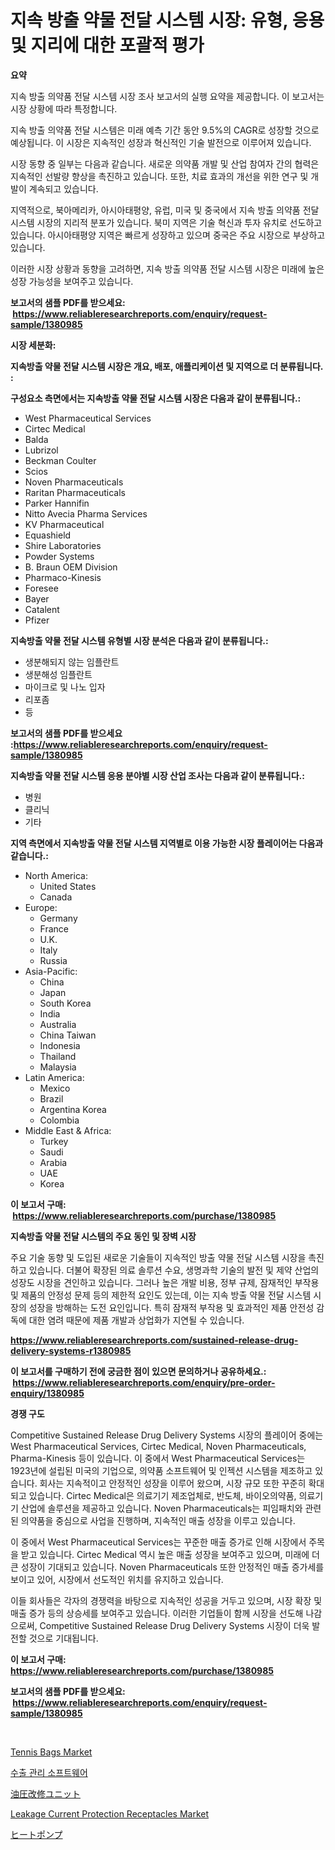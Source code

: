 <p><h1>지속 방출 약물 전달 시스템 시장: 유형, 응용 및 지리에 대한 포괄적 평가</h1></p><p><strong>요약</strong></p>
<p><p>지속 방출 의약품 전달 시스템 시장 조사 보고서의 실행 요약을 제공합니다. 이 보고서는 시장 상황에 따라 특정합니다. </p><p>지속 방출 의약품 전달 시스템은 미래 예측 기간 동안 9.5%의 CAGR로 성장할 것으로 예상됩니다. 이 시장은 지속적인 성장과 혁신적인 기술 발전으로 이루어져 있습니다. </p><p>시장 동향 중 일부는 다음과 같습니다. 새로운 의약품 개발 및 산업 참여자 간의 협력은 지속적인 선발량 향상을 촉진하고 있습니다. 또한, 치료 효과의 개선을 위한 연구 및 개발이 계속되고 있습니다. </p><p>지역적으로, 북아메리카, 아시아태평양, 유럽, 미국 및 중국에서 지속 방출 의약품 전달 시스템 시장의 지리적 분포가 있습니다. 북미 지역은 기술 혁신과 투자 유치로 선도하고 있습니다. 아시아태평양 지역은 빠르게 성장하고 있으며 중국은 주요 시장으로 부상하고 있습니다. </p><p>이러한 시장 상황과 동향을 고려하면, 지속 방출 의약품 전달 시스템 시장은 미래에 높은 성장 가능성을 보여주고 있습니다.</p></p>
<p><strong>보고서의 샘플 PDF를 받으세요: &nbsp;<a href="https://www.reliableresearchreports.com/enquiry/request-sample/1380985">https://www.reliableresearchreports.com/enquiry/request-sample/1380985</a></strong></p>
<p><strong>시장 세분화:</strong></p>
<p><strong> 지속방출 약물 전달 시스템 시장은 개요, 배포, 애플리케이션 및 지역으로 더 분류됩니다. :</strong></p>
<p><strong>구성요소 측면에서는 지속방출 약물 전달 시스템 시장은 다음과 같이 분류됩니다.:</strong></p>
<p><ul><li>West Pharmaceutical Services</li><li>Cirtec Medical</li><li>Balda</li><li>Lubrizol</li><li>Beckman Coulter</li><li>Scios</li><li>Noven Pharmaceuticals</li><li>Raritan Pharmaceuticals</li><li>Parker Hannifin</li><li>Nitto Avecia Pharma Services</li><li>KV Pharmaceutical</li><li>Equashield</li><li>Shire Laboratories</li><li>Powder Systems</li><li>B. Braun OEM Division</li><li>Pharmaco-Kinesis</li><li>Foresee</li><li>Bayer</li><li>Catalent</li><li>Pfizer</li></ul></p>
<p><strong> 지속방출 약물 전달 시스템 유형별 시장 분석은 다음과 같이 분류됩니다.:</strong></p>
<p><ul><li>생분해되지 않는 임플란트</li><li>생분해성 임플란트</li><li>마이크로 및 나노 입자</li><li>리포좀</li><li>등</li></ul></p>
<p><strong>보고서의 샘플 PDF를 받으세요 :<a href="https://www.reliableresearchreports.com/enquiry/request-sample/1380985">https://www.reliableresearchreports.com/enquiry/request-sample/1380985</a></strong></p>
<p><strong> 지속방출 약물 전달 시스템 응용 분야별 시장 산업 조사는 다음과 같이 분류됩니다.:</strong></p>
<p><ul><li>병원</li><li>클리닉</li><li>기타</li></ul></p>
<p><strong>지역 측면에서 지속방출 약물 전달 시스템 지역별로 이용 가능한 시장 플레이어는 다음과 같습니다.:</strong></p>
<p><ul>
    <li>
        North America:
        <ul>
            <li>United States</li>
            <li>Canada</li>
        </ul>
    </li>
    <li>
        Europe:
        <ul>
            <li>Germany</li>
            <li>France</li>
            <li>U.K.</li>
            <li>Italy</li>
            <li>Russia</li>
        </ul>
    </li>
    <li>
        Asia-Pacific:
        <ul>
            <li>China</li>
            <li>Japan</li>
            <li>South Korea</li>
            <li>India</li>
            <li>Australia</li>
            <li>China Taiwan</li>
            <li>Indonesia</li>
            <li>Thailand</li>
            <li>Malaysia</li>
        </ul>
    </li>
    <li>
        Latin America:
        <ul>
            <li>Mexico</li>
            <li>Brazil</li>
            <li>Argentina Korea</li>
            <li>Colombia</li>
        </ul>
    </li>
    <li>
        Middle East & Africa:
        <ul>
            <li>Turkey</li>
            <li>Saudi</li>
            <li>Arabia</li>
            <li>UAE</li>
            <li>Korea</li>
        </ul>
    </li>
    </ul></p>
<p><strong>이 보고서 구매: &nbsp;<a href="https://www.reliableresearchreports.com/purchase/1380985">https://www.reliableresearchreports.com/purchase/1380985</a></strong></p>
<p><strong>지속방출 약물 전달 시스템의 주요 동인 및 장벽 시장</strong></p>
<p><p>주요 기술 동향 및 도입된 새로운 기술들이 지속적인 방출 약물 전달 시스템 시장을 촉진하고 있습니다. 더불어 확장된 의료 솔루션 수요, 생명과학 기술의 발전 및 제약 산업의 성장도 시장을 견인하고 있습니다. 그러나 높은 개발 비용, 정부 규제, 잠재적인 부작용 및 제품의 안정성 문제 등의 제한적 요인도 있는데, 이는 지속 방출 약물 전달 시스템 시장의 성장을 방해하는 도전 요인입니다. 특히 잠재적 부작용 및 효과적인 제품 안전성 감독에 대한 염려 때문에 제품 개발과 상업화가 지연될 수 있습니다.</p></p>
<p><strong><a href="https://www.reliableresearchreports.com/sustained-release-drug-delivery-systems-r1380985">https://www.reliableresearchreports.com/sustained-release-drug-delivery-systems-r1380985</a></strong></p>
<p><strong>이 보고서를 구매하기 전에 궁금한 점이 있으면 문의하거나 공유하세요.: &nbsp;<a href="https://www.reliableresearchreports.com/enquiry/pre-order-enquiry/1380985">https://www.reliableresearchreports.com/enquiry/pre-order-enquiry/1380985</a></strong></p>
<p><strong>경쟁 구도</strong></p>
<p><p>Competitive Sustained Release Drug Delivery Systems 시장의 플레이어 중에는 West Pharmaceutical Services, Cirtec Medical, Noven Pharmaceuticals, Pharma-Kinesis 등이 있습니다. 이 중에서 West Pharmaceutical Services는 1923년에 설립된 미국의 기업으로, 의약품 소프트웨어 및 인젝션 시스템을 제조하고 있습니다. 회사는 지속적이고 안정적인 성장을 이루어 왔으며, 시장 규모 또한 꾸준히 확대되고 있습니다. Cirtec Medical은 의료기기 제조업체로, 반도체, 바이오의약품, 의료기기 산업에 솔루션을 제공하고 있습니다. Noven Pharmaceuticals는 피임패치와 관련된 의약품을 중심으로 사업을 진행하며, 지속적인 매출 성장을 이루고 있습니다.</p><p>이 중에서 West Pharmaceutical Services는 꾸준한 매출 증가로 인해 시장에서 주목을 받고 있습니다. Cirtec Medical 역시 높은 매출 성장을 보여주고 있으며, 미래에 더 큰 성장이 기대되고 있습니다. Noven Pharmaceuticals 또한 안정적인 매출 증가세를 보이고 있어, 시장에서 선도적인 위치를 유지하고 있습니다.</p><p>이들 회사들은 각자의 경쟁력을 바탕으로 지속적인 성공을 거두고 있으며, 시장 확장 및 매출 증가 등의 상승세를 보여주고 있습니다. 이러한 기업들이 함께 시장을 선도해 나감으로써, Competitive Sustained Release Drug Delivery Systems 시장이 더욱 발전할 것으로 기대됩니다.</p></p>
<p><strong>이 보고서 구매: &nbsp; <a href="https://www.reliableresearchreports.com/purchase/1380985">https://www.reliableresearchreports.com/purchase/1380985</a></strong></p>
<p><strong>보고서의 샘플 PDF를 받으세요: &nbsp;<a href="https://www.reliableresearchreports.com/enquiry/request-sample/1380985">https://www.reliableresearchreports.com/enquiry/request-sample/1380985</a></strong><strong></strong></p>
<p>&nbsp;</p>
<p><p><a href="https://issuu.com/reportprime-2/docs/tennis-bags-market-size-2030.pptx">Tennis Bags Market</a></p><p><a href="https://github.com/JackieFauhey9089475/Market-Research-Report-List-1/blob/main/275422264001.md">수출 관리 소프트웨어</a></p><p><a href="https://github.com/CloydAbbott2023/Market-Research-Report-List-1/blob/main/552390065385.md">油圧改修ユニット</a></p><p><a href="https://www.linkedin.com/pulse/leakage-current-protection-receptacles-market-share-evolution-eo5rc?trackingId=wia6j5yxtBfUoSa0gsD0%2FQ%3D%3D">Leakage Current Protection Receptacles Market</a></p><p><a href="https://medium.com/@reyeshowell655/%E3%83%92%E3%83%BC%E3%83%88%E3%83%9D%E3%83%B3%E3%83%97%E5%B8%82%E5%A0%B4-%E7%AB%B6%E4%BA%89%E5%88%86%E6%9E%90-%E5%B8%82%E5%A0%B4%E5%8B%95%E5%90%91%E3%81%A82031%E5%B9%B4%E3%81%BE%E3%81%A7%E3%81%AE%E4%BA%88%E6%B8%AC-eee792d28a26">ヒートポンプ</a></p></p>